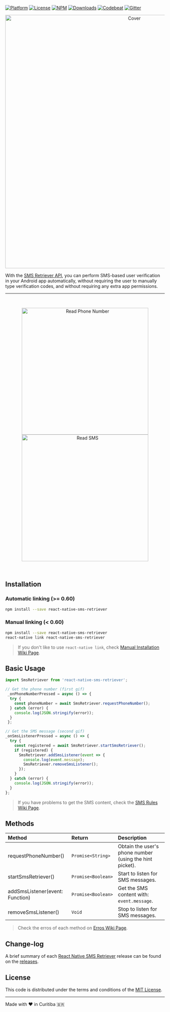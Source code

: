 [![Platform][platform-badge]][platform-url]
[![License][license-badge]][license-url]
[![NPM][npm-badge]][npm-url]
[![Downloads][downloads-badge]][downloads-url]
[![Codebeat][codebeat-badge]][codebeat-url]
[![Gitter][gitter-badge]][gitter-url]

<p align="center">
  <img src="https://firebasestorage.googleapis.com/v0/b/furtado-a45bf.appspot.com/o/GitHub%2Freact-native-sms-retriever%2Fcover.png?alt=media&token=c1d91ddc-0100-46d3-ba6a-36666e1495d5" alt="Cover" title="React Native SMS Retriever" width="800">
</p>

With the [SMS Retriever API](https://developers.google.com/identity/sms-retriever/overview), you can perform SMS-based user verification in your Android app automatically, without requiring the user to manually type verification codes, and without requiring any extra app permissions.

<hr/>

<br/>
<p align="center">
  <img src="https://firebasestorage.googleapis.com/v0/b/furtado-a45bf.appspot.com/o/GitHub%2Freact-native-sms-retriever%2Frequest-phone-number.gif?alt=media&token=711086af-e728-4234-815b-49f2f738437f" alt="Read Phone Number" title="React Native SMS Retriever" height="400">

  <img src="https://firebasestorage.googleapis.com/v0/b/furtado-a45bf.appspot.com/o/GitHub%2Freact-native-sms-retriever%2Fsend-sms-with-emulator.gif?alt=media&token=3ccb1268-6d5b-420d-9090-13f6a6946ca3" alt="Read SMS" title="React Native SMS Retriever" height="400">
</p>
<br/>

## Installation


### Automatic linking (>= 0.60)

```bash
npm install --save react-native-sms-retriever
```

### Manual linking (< 0.60)

```bash
npm install --save react-native-sms-retriever
react-native link react-native-sms-retriever
```

> If you don't like to use `react-native link`, check [Manual Installation Wiki Page](https://github.com/Bruno-Furtado/react-native-sms-retriever/wiki/Manual-Installation).

## Basic Usage

```javascript
import SmsRetriever from 'react-native-sms-retriever';

// Get the phone number (first gif)
 _onPhoneNumberPressed = async () => {
  try {
    const phoneNumber = await SmsRetriever.requestPhoneNumber();
  } catch (error) {
    console.log(JSON.stringify(error));
  }
 };

// Get the SMS message (second gif)
_onSmsListenerPressed = async () => {
  try {
    const registered = await SmsRetriever.startSmsRetriever();
    if (registered) {
      SmsRetriever.addSmsListener(event => {
        console.log(event.message);
        SmsRetriever.removeSmsListener();
      }); 
    }
  } catch (error) {
    console.log(JSON.stringify(error));
  }
};
```

> If you have problems to get the SMS content, check the [SMS Rules Wiki Page](https://github.com/Bruno-Furtado/react-native-sms-retriever/wiki/SMS-Rules).


## Methods

| Method                          | Return             | Description                                             |
| :------------------------------ | :----------------- | :------------------------------------------------------ |
| requestPhoneNumber()            | `Promise<String>`  | Obtain the user's phone number (using the hint picket). |
| startSmsRetriever()             | `Promise<Boolean>` | Start to listen for SMS messages.                       |
| addSmsListener(event: Function) | `Promise<Boolean>` | Get the SMS content with: `event.message`.              |
| removeSmsListener()             | `Void`             | Stop to listen for SMS messages.                        |

> Check the erros of each method on [Erros Wiki Page](https://github.com/Bruno-Furtado/react-native-sms-retriever/wiki/Errors).


## Change-log

A brief summary of each [React Native SMS Retriever](https://github.com/Bruno-Furtado/react-native-sms-retriever) release can be found on the [releases](https://github.com/Bruno-Furtado/react-native-sms-retriever/releases).


## License

This code is distributed under the terms and conditions of the [MIT License](https://github.com/Bruno-Furtado/react-native-sms-retriever/blob/master/LICENSE).


[platform-badge]: https://img.shields.io/badge/platform-Android-green.svg?style=flat
[platform-url]: https://developer.android.com/
[license-badge]: https://img.shields.io/badge/license-MIT-blue.svg?style=flat
[license-url]: https://github.com/Bruno-Furtado/react-native-sms-retriever/blob/master/LICENSE
[npm-badge]: https://badge.fury.io/js/react-native-sms-retriever.svg
[npm-url]: https://badge.fury.io/js/react-native-sms-retriever
[downloads-badge]: https://img.shields.io/npm/dw/react-native-sms-retriever.svg
[downloads-url]: https://www.npmjs.com/package/react-native-sms-retriever
[codebeat-badge]:https://codebeat.co/badges/572df1cd-404f-4942-abba-2ccb6e0bf040
[codebeat-url]: https://codebeat.co/projects/github-com-bruno-furtado-react-native-sms-retriever-master
[gitter-badge]: https://badges.gitter.im/react-native-sms-retriever/community.svg
[gitter-url]: https://gitter.im/react-native-sms-retriever/community?utm_source=badge&utm_medium=badge&utm_campaign=pr-badge&utm_content=badge

<hr/>

Made with ❤ in Curitiba 🇧🇷

